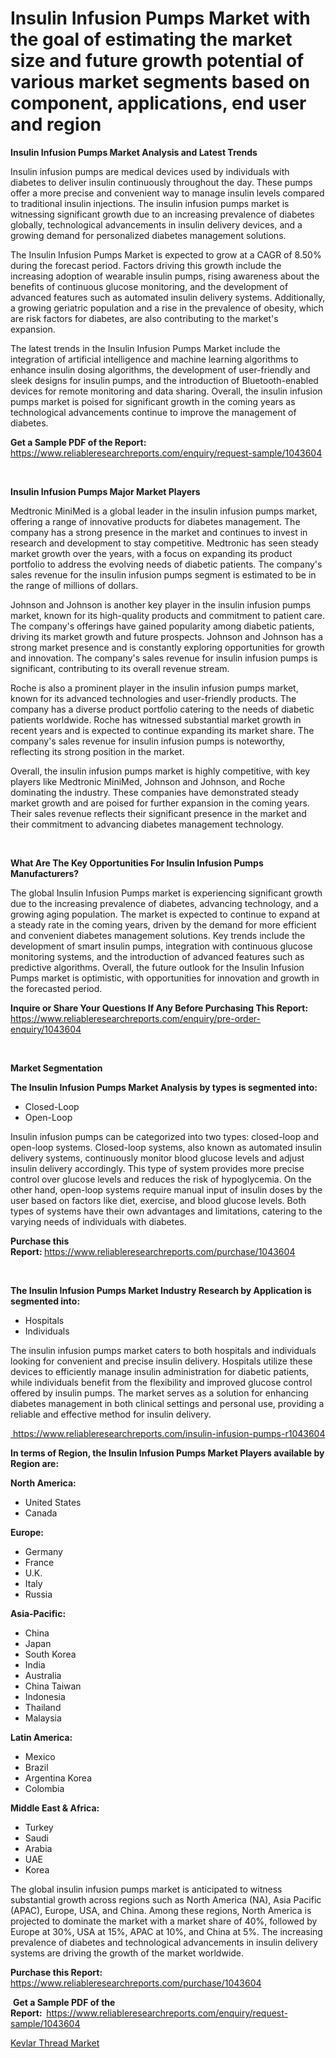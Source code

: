 <p><h1>Insulin Infusion Pumps Market with the goal of estimating the market size and future growth potential of various market segments based on component, applications, end user and region</h1></p><p><strong>Insulin Infusion Pumps Market Analysis and Latest Trends</strong></p>
<p><p>Insulin infusion pumps are medical devices used by individuals with diabetes to deliver insulin continuously throughout the day. These pumps offer a more precise and convenient way to manage insulin levels compared to traditional insulin injections. The insulin infusion pumps market is witnessing significant growth due to an increasing prevalence of diabetes globally, technological advancements in insulin delivery devices, and a growing demand for personalized diabetes management solutions.</p><p>The Insulin Infusion Pumps Market is expected to grow at a CAGR of 8.50% during the forecast period. Factors driving this growth include the increasing adoption of wearable insulin pumps, rising awareness about the benefits of continuous glucose monitoring, and the development of advanced features such as automated insulin delivery systems. Additionally, a growing geriatric population and a rise in the prevalence of obesity, which are risk factors for diabetes, are also contributing to the market's expansion.</p><p>The latest trends in the Insulin Infusion Pumps Market include the integration of artificial intelligence and machine learning algorithms to enhance insulin dosing algorithms, the development of user-friendly and sleek designs for insulin pumps, and the introduction of Bluetooth-enabled devices for remote monitoring and data sharing. Overall, the insulin infusion pumps market is poised for significant growth in the coming years as technological advancements continue to improve the management of diabetes.</p></p>
<p><strong>Get a Sample PDF of the Report:&nbsp;</strong> <a href="https://www.reliableresearchreports.com/enquiry/request-sample/1043604">https://www.reliableresearchreports.com/enquiry/request-sample/1043604</a></p>
<p>&nbsp;</p>
<p><strong>Insulin Infusion Pumps Major Market Players</strong></p>
<p><p>Medtronic MiniMed is a global leader in the insulin infusion pumps market, offering a range of innovative products for diabetes management. The company has a strong presence in the market and continues to invest in research and development to stay competitive. Medtronic has seen steady market growth over the years, with a focus on expanding its product portfolio to address the evolving needs of diabetic patients. The company's sales revenue for the insulin infusion pumps segment is estimated to be in the range of millions of dollars.</p><p>Johnson and Johnson is another key player in the insulin infusion pumps market, known for its high-quality products and commitment to patient care. The company's offerings have gained popularity among diabetic patients, driving its market growth and future prospects. Johnson and Johnson has a strong market presence and is constantly exploring opportunities for growth and innovation. The company's sales revenue for insulin infusion pumps is significant, contributing to its overall revenue stream.</p><p>Roche is also a prominent player in the insulin infusion pumps market, known for its advanced technologies and user-friendly products. The company has a diverse product portfolio catering to the needs of diabetic patients worldwide. Roche has witnessed substantial market growth in recent years and is expected to continue expanding its market share. The company's sales revenue for insulin infusion pumps is noteworthy, reflecting its strong position in the market.</p><p>Overall, the insulin infusion pumps market is highly competitive, with key players like Medtronic MiniMed, Johnson and Johnson, and Roche dominating the industry. These companies have demonstrated steady market growth and are poised for further expansion in the coming years. Their sales revenue reflects their significant presence in the market and their commitment to advancing diabetes management technology.</p></p>
<p>&nbsp;</p>
<p><strong>What Are The Key Opportunities For Insulin Infusion Pumps Manufacturers?</strong></p>
<p><p>The global Insulin Infusion Pumps market is experiencing significant growth due to the increasing prevalence of diabetes, advancing technology, and a growing aging population. The market is expected to continue to expand at a steady rate in the coming years, driven by the demand for more efficient and convenient diabetes management solutions. Key trends include the development of smart insulin pumps, integration with continuous glucose monitoring systems, and the introduction of advanced features such as predictive algorithms. Overall, the future outlook for the Insulin Infusion Pumps market is optimistic, with opportunities for innovation and growth in the forecasted period.</p></p>
<p><strong>Inquire or Share Your Questions If Any Before Purchasing This Report:</strong> <a href="https://www.reliableresearchreports.com/enquiry/pre-order-enquiry/1043604">https://www.reliableresearchreports.com/enquiry/pre-order-enquiry/1043604</a></p>
<p>&nbsp;</p>
<p><strong>Market Segmentation</strong></p>
<p><strong>The Insulin Infusion Pumps Market Analysis by types is segmented into:</strong></p>
<p><ul><li>Closed-Loop</li><li>Open-Loop</li></ul></p>
<p><p>Insulin infusion pumps can be categorized into two types: closed-loop and open-loop systems. Closed-loop systems, also known as automated insulin delivery systems, continuously monitor blood glucose levels and adjust insulin delivery accordingly. This type of system provides more precise control over glucose levels and reduces the risk of hypoglycemia. On the other hand, open-loop systems require manual input of insulin doses by the user based on factors like diet, exercise, and blood glucose levels. Both types of systems have their own advantages and limitations, catering to the varying needs of individuals with diabetes.</p></p>
<p><strong>Purchase this Report:&nbsp;</strong><a href="https://www.reliableresearchreports.com/purchase/1043604">https://www.reliableresearchreports.com/purchase/1043604</a></p>
<p>&nbsp;</p>
<p><strong>The Insulin Infusion Pumps Market Industry Research by Application is segmented into:</strong></p>
<p><ul><li>Hospitals</li><li>Individuals</li></ul></p>
<p><p>The insulin infusion pumps market caters to both hospitals and individuals looking for convenient and precise insulin delivery. Hospitals utilize these devices to efficiently manage insulin administration for diabetic patients, while individuals benefit from the flexibility and improved glucose control offered by insulin pumps. The market serves as a solution for enhancing diabetes management in both clinical settings and personal use, providing a reliable and effective method for insulin delivery.</p></p>
<p><a href="https://www.reliableresearchreports.com/insulin-infusion-pumps-r1043604">&nbsp;https://www.reliableresearchreports.com/insulin-infusion-pumps-r1043604</a></p>
<p><strong>In terms of Region, the Insulin Infusion Pumps Market Players available by Region are:</strong></p>
<p>
    <p> <strong> North America: </strong>
        <ul>
            <li>United States</li>
            <li>Canada</li>
        </ul>
        </p> 
    <p> <strong> Europe: </strong>
        <ul>
            <li>Germany</li>
            <li>France</li>
            <li>U.K.</li>
            <li>Italy</li>
            <li>Russia</li>
        </ul>
        </p> 
    <p> <strong> Asia-Pacific: </strong>
        <ul>
            <li>China</li>
            <li>Japan</li>
            <li>South Korea</li>
            <li>India</li>
            <li>Australia</li>
            <li>China Taiwan</li>
            <li>Indonesia</li>
            <li>Thailand</li>
            <li>Malaysia</li>
        </ul>
        </p> 
    <p> <strong> Latin America: </strong>
        <ul>
            <li>Mexico</li>
            <li>Brazil</li>
            <li>Argentina Korea</li>
            <li>Colombia</li>
        </ul>
        </p> 
    <p> <strong> Middle East & Africa: </strong>
        <ul>
            <li>Turkey</li>
            <li>Saudi</li>
            <li>Arabia</li>
            <li>UAE</li>
            <li>Korea</li>
        </ul>
    </p>
    </p>
<p><p>The global insulin infusion pumps market is anticipated to witness substantial growth across regions such as North America (NA), Asia Pacific (APAC), Europe, USA, and China. Among these regions, North America is projected to dominate the market with a market share of 40%, followed by Europe at 30%, USA at 15%, APAC at 10%, and China at 5%. The increasing prevalence of diabetes and technological advancements in insulin delivery systems are driving the growth of the market worldwide.</p></p>
<p><strong>Purchase this Report: </strong><a href="https://www.reliableresearchreports.com/purchase/1043604">https://www.reliableresearchreports.com/purchase/1043604</a></p>
<p>&nbsp;<strong>Get a Sample PDF of the Report:&nbsp;&nbsp;</strong><a href="https://www.reliableresearchreports.com/enquiry/request-sample/1043604">https://www.reliableresearchreports.com/enquiry/request-sample/1043604</a></p>
<p><strong></strong></p>
<p><p><a href="https://invited-way-688.notion.site/Kevlar-Thread-Market-Offers-Provide-Insightful-Data-for-the-Time-Period-from-2024-to-2031-and-also-P-5db13b006a5742b695d7227d89e6966f">Kevlar Thread Market</a></p></p>